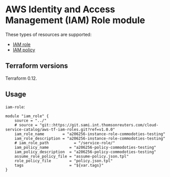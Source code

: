 # AWS Identity and Access Management (IAM) Role module

These types of resources are supported:

* [IAM role](https://www.terraform.io/docs/providers/aws/r/iam_role.html)
* [IAM policy](https://www.terraform.io/docs/providers/aws/r/iam_policy.html)

## Terraform versions

Terraform 0.12.

## Usage

`iam-role`:
```hcl
module "iam_role" {
    source = "../"
    # source = "git::https://git.sami.int.thomsonreuters.com/cloud-service-catalog/aws-tf-iam-roles.git?ref=v1.0.0"
    iam_role_name        = "a206256-instance-role-commodoties-testing"
    iam_role_description = "a206256-instance-role-commodoties-testing"
    # iam_role_path           = "/service-role/"
    iam_policy_name         = "a206256-policy-commodoties-testing"
    iam_policy_description  = "a206256-policy-commodoties-testing"
    assume_role_policy_file = "assume-policy.json.tpl"
    role_policy_file        = "policy.json.tpl"
    tags                    = "${var.tags}"
}
```